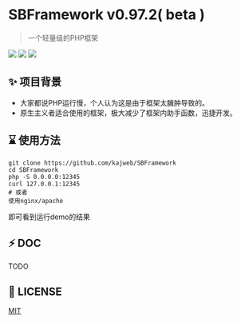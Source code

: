 # SBFramework v0.97.2( beta )

>一个轻量级的PHP框架

![](https://camo.githubusercontent.com/56d9298798ae0c049c2cfcb9fd5f8306c0ad18a0/68747470733a2f2f6170692e7472617669732d63692e6f72672f73776f6f6c652f73776f6f6c652d7372632e737667)  ![](https://img.shields.io/badge/lost-job-red.svg)  ![](https://img.shields.io/badge/lost-yourJob-blue.svg)


## ✨ 项目背景
* 大家都说PHP运行慢，个人认为这是由于框架太臃肿导致的。   
* 原生主义者适合使用的框架，极大减少了框架内助手函数，迅捷开发。  

## ⌛️ 使用方法
```
git clone https://github.com/kajweb/SBFramework
cd SBFramework
php -S 0.0.0.0:12345
curl 127.0.0.1:12345
# 或者
使用nginx/apache 
```
即可看到运行demo的结果

## ⚡ DOC
TODO

## 📃 LICENSE
[MIT](https://opensource.org/licenses/mit-license.php)